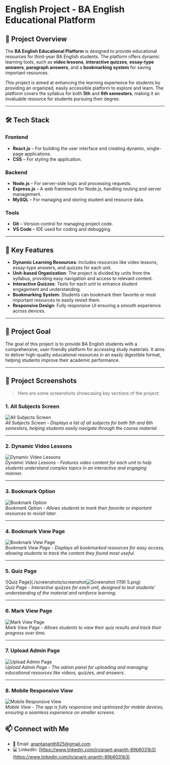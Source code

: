 # English Project - BA English Educational Platform

## 🌟 Project Overview

The **BA English Educational Platform** is designed to provide educational resources for third-year BA English students. The platform offers dynamic learning tools, such as **video lessons**, **interactive quizzes**, **essay-type answers**, **paragraph answers**, and a **bookmarking system** for saving important resources.

This project is aimed at enhancing the learning experience for students by providing an organized, easily accessible platform to explore and learn. The platform covers the syllabus for both **5th** and **6th semesters**, making it an invaluable resource for students pursuing their degree.

---

## 🛠️ Tech Stack

### Frontend
- **React.js** – For building the user interface and creating dynamic, single-page applications.
- **CSS** – For styling the application.

### Backend
- **Node.js** – For server-side logic and processing requests.
- **Express.js** – A web framework for Node.js, handling routing and server management.
- **MySQL** – For managing and storing student and resource data.

### Tools
- **Git** – Version control for managing project code.
- **VS Code** – IDE used for coding and debugging.

---

## 🔭 Key Features

- **Dynamic Learning Resources**: Includes resources like video lessons, essay-type answers, and quizzes for each unit.
- **Unit-based Organization**: The project is divided by units from the syllabus, providing easy navigation and access to relevant content.
- **Interactive Quizzes**: Tests for each unit to enhance student engagement and understanding.
- **Bookmarking System**: Students can bookmark their favorite or most important resources to easily revisit them.
- **Responsive Design**: Fully responsive UI ensuring a smooth experience across devices.

---

## 🎯 Project Goal

The goal of this project is to provide BA English students with a comprehensive, user-friendly platform for accessing study materials. It aims to deliver high-quality educational resources in an easily digestible format, helping students improve their academic performance.

---
## 📸 Project Screenshots

> Here are some screenshots showcasing key sections of the project:

### 1. **All Subjects Screen**

![All Subjects Screen](./screenshots/screenshot1.png)  
*All Subjects Screen - Displays a list of all subjects for both 5th and 6th semesters, helping students easily navigate through the course material.*

---

### 2. **Dynamic Video Lessons**

![Dynamic Video Lessons](./screenshots/screenshot2.png)  
*Dynamic Video Lessons - Features video content for each unit to help students understand complex topics in an interactive and engaging manner.*

---

### 3. **Bookmark Option**

![Bookmark Option](./screenshots/screenshot3.png)  
*Bookmark Option - Allows students to mark their favorite or important resources to revisit later.*

---

### 4. **Bookmark View Page**

![Bookmark View Page](./screenshots/screenshot4.png)  
*Bookmark View Page - Displays all bookmarked resources for easy access, allowing students to track the content they found most useful.*

---

### 5. **Quiz Page**

![Quiz Page](./screenshots/screenshot![Screenshot (119)](https://github.com/user-attachments/assets/aac97db1-fdbd-41ba-9296-85b68d9eeeb8)
5.png)  
*Quiz Page - Interactive quizzes for each unit, designed to test students' understanding of the material and reinforce learning.*

---

### 6. **Mark View Page**

![Mark View Page](./screenshots/screenshot6.png)  
*Mark View Page - Allows students to view their quiz results and track their progress over time.*

---

### 7. **Upload Admin Page**

![Upload Admin Page](./screenshots/screenshot7.png)  
*Upload Admin Page - The admin panel for uploading and managing educational resources like videos, quizzes, and answers.*

---

### 8. **Mobile Responsive View**

![Mobile Responsive View](./screenshots/screenshot8.png)  
*Mobile View - The app is fully responsive and optimized for mobile devices, ensuring a seamless experience on smaller screens.*

## 📫 Connect with Me  
- 📧 Email: [anantananth925@gmail.com](mailto:anantananth925@gmail.com)
- 💻 LinkedIn: [https://www.linkedin.com/in/anant-ananth-89b6031b3](https://www.linkedin.com/in/anant-ananth-89b6031b3)

